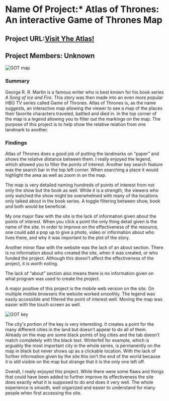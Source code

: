 # Name Of Project:* Atlas of Thrones: An interactive Game of Thrones Map

## Project URL:[Visit Yhe Atlas!](https://atlasofthrones.com/)

## Project Members: Unknown

![GOT map](https://user-images.githubusercontent.com/89605200/138461913-5c29c45b-c1af-4978-aefa-53e170697807.png)

### Summary
George R. R. Martin is a famous writer who is best known for his book series _A Song of Ice and Fire_. This story was then made into an even more popular HBO TV series called Game of Thrones. Atlas of Thrones is, as the name suggests, an interactive map allowing the viewer to see a map of the places their favorite characters traveled, battled and died in. In the top corner of the map is a legend allowing you to filter out the markings on the map. The purpose of this project is to help show the relative relation from one landmark to another. 


### Findings
Atlas of Thrones does a good job of putting the landmarks on “paper” and shows the relative distance between them. I really enjoyed the legend, which allowed you to filter the points of interest. Another key search feature was the search bar in the top left corner. When searching a place it would highlight the area as well as zoom in on the map. 

The map is very detailed naming hundreds of points of interest from not only the show but the book as well. While it is a strength, the viewers who only watched the show might be overwhelmed with many of the locations only talked about in the book series. A toggle filtering between show, book and both would be beneficial.

My one major flaw with the site is the lack of information given about the points of interest. When you click a point the only thing detail given is the name of the site. In order to improve on the effectiveness of the resource, one could add a pop up to give a photo, video or  information about who lives there, and why it was important to the plot of the story. 

Another minor flaw with the website was the lack of an about section. There is no information about who created the site, when it was created, or who funded the project. Although this doesn’t affect the effectiveness of the project, it is worth noting. 

The lack of “about” section also means there is no information given on what program was used to create the project.

A major positive of this project is the mobile web version on the site. On multiple mobile browsers the website worked smoothly. The legend was easily accessible and filtered the point of interest well. Moving the map was easier with the touch screen as well.

![GOT key](https://user-images.githubusercontent.com/89605200/138602521-b7de419e-3646-4ec3-9f1d-bac282ae4bc4.png)

The city's portion of the key is very interesting. It creates a point for the many different cities in the land but doesn’t appear to do all of them. Already on the map are some black points of big cities and the tab doesn’t match completely with the black text. Winterfell for example, which is arguably the most important city in the whole series, is permanently on the map in black but never shows up as a clickable location. With the lack of further information given by the site this isn’t the end of the world because it is still visible on the map but strange that it is the only one left off.  

Overall, I really enjoyed this project. While there were some flaws and things that could have been added to further improve its effectiveness the site does exactly what it is supposed to do and does it very well. The whole experience is smooth, well organized and easier to understand for many people when first accessing the site. 
